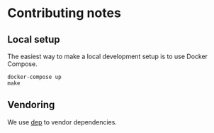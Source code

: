 # Contributing notes

## Local setup

The easiest way to make a local development setup is to use Docker Compose.

```
docker-compose up
make
```

## Vendoring

We use [dep](https://github.com/golang/dep) to vendor dependencies.
